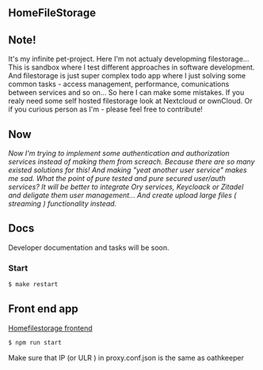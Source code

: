 ## HomeFileStorage

## Note!

It's my infinite pet-project. Here I'm not actualy developming filestorage... This is sandbox where I test different approaches in software development. And filestorage is just super complex todo app where I just solving some common tasks - access management, performance, comunications between services and so on... So here I can make some mistakes. If you realy need some self hosted filestorage look at Nextcloud or ownCloud. Or if you curious person as I'm - please feel free to contribute!


## Now

*Now I'm trying to implement some authentication and authorization services instead of making them from screach. Because there are so many existed solutions for this! And making "yeat another user service" makes me sad. What the point of pure tested and pure secured user/auth services? It will be better to integrate Ory services, Keycloack or Zitadel and deligate them user management... And create upload large files ( streaming ) functionality instead.*

## Docs

Developer documentation and tasks will be soon.

### Start

```bash
$ make restart
```

## Front end app

[Homefilestorage frontend](https://github.com/shaninalex/homefilestorage-frontend)


```bash
$ npm run start
```

Make sure that IP (or ULR ) in proxy.conf.json is the same as oathkeeper
